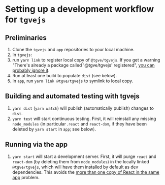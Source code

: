 # Setting up a development workflow for `tgvejs`

## Preliminaries

1. Clone the `tgvejs` and `app` repositories to your local machine.
2. In `tgvejs`:
 1. run `yarn link` to register local copy of `@tgve/tgvejs`. If you get a warning "There's already a package called '@tgve/tgvejs' registered", [you can probably ignore it](https://www.xolv.io/blog/dev-notes/dreaded-yarn-link-theres-already-a-package-called-x-registered/).
 2. Run at least one build to populate `dist` (see below).
4. In `app`, run `yarn link @tgve/tgvejs` to symlink to local copy.

## Building and automated testing with tgvejs

1. `yarn dist` (`yarn watch`) will publish (automatically publish) changes to `dist`.
2. `yarn test` will start continuous testing. First, it will reinstall any missing `node_modules` (in particular .`react` and `react-dom`, if they have been deleted by `yarn start` in `app`; see below).

## Running via the app

1. `yarn start` will start a development server. First, it will purge `react` and `react-dom` (by deleting them from `node_modules`) in the locally linked `@tgve/tgvejs`, which will have them installed by default as dev dependencies. This avoids the [more than one copy of React in the same app](https://stackoverflow.com/questions/66488492/solve-having-more-than-one-copy-of-react-in-the-same-app) problem.
